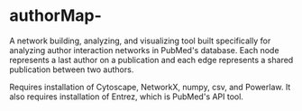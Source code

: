 # authorMap-

A network building, analyzing, and visualizing tool built specifically for analyzing author interaction networks in PubMed's database. Each node represents a last author on a publication and each edge represents a shared publication between two authors.

Requires installation of Cytoscape, NetworkX, numpy, csv, and Powerlaw. It also requires installation of Entrez, which is PubMed's API tool. 


